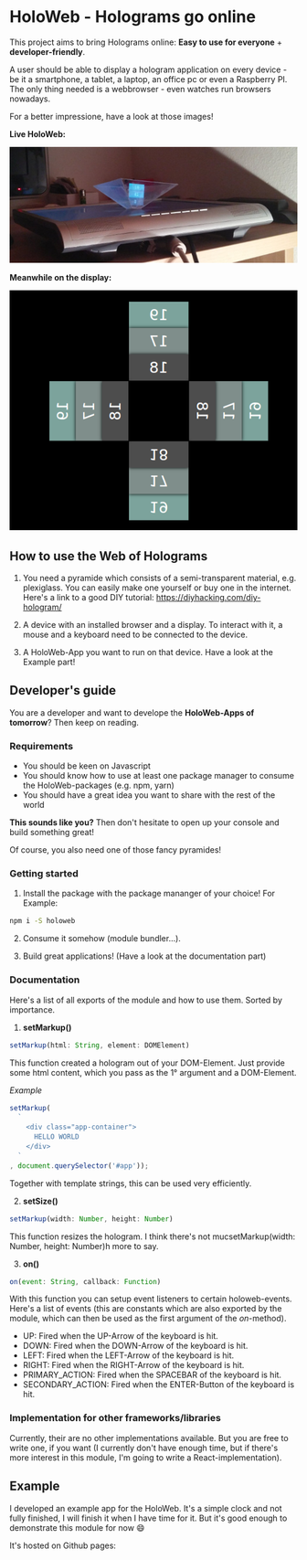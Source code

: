 # HoloWeb - Holograms go online

This project aims to bring Holograms online: __Easy to use for everyone__ + __developer-friendly__.

A user should be able to display a hologram application on every device - be it a smartphone, a tablet, a laptop, an office pc or even a Raspberry PI. The only thing needed is a webbrowser - even watches run browsers nowadays.

For a better impressione, have a look at those images!

__Live HoloWeb:__

![live](doc/live.jpg "HoloWeb live - with a common PC-display and a not too fancy pyramide")


__Meanwhile on the display:__

![hClock](doc/hclock.png "HoloWeb in action - hClock")


## How to use the Web of Holograms
1. You need a pyramide which consists of a semi-transparent material, e.g. plexiglass.
You can easily make one yourself or buy one in the internet. Here's a link to a good DIY tutorial:
https://diyhacking.com/diy-hologram/

2. A device with an installed browser and a display. To interact with it, a mouse and a keyboard need to be connected to the device.

3. A HoloWeb-App you want to run on that device. Have a look at the Example part!

## Developer's guide
You are a developer and want to develope the __HoloWeb-Apps of tomorrow__? Then keep on reading.

### Requirements
- You should be keen on Javascript
- You should know how to use at least one package manager to consume the HoloWeb-packages (e.g. npm, yarn)
- You should have a great idea you want to share with the rest of the world

__This sounds like you?__ Then don't hesitate to open up your console and build something great!

Of course, you also need one of those fancy pyramides!

### Getting started

1. Install the package with the package mananger of your choice!
For Example:
```bash
npm i -S holoweb
```

2. Consume it somehow (module bundler...).

3. Build great applications! (Have a look at the documentation part)

### Documentation

Here's a list of all exports of the module and how to use them. Sorted by importance.

1. __setMarkup()__

  ```javascript
  setMarkup(html: String, element: DOMElement)
  ```

  This function created a hologram out of your DOM-Element. Just provide some html content, which you pass as the 1° argument and a DOM-Element.

  _Example_
  ```javascript
  setMarkup(
    `
      <div class="app-container">
        HELLO WORLD
      </div>
    `
  , document.querySelector('#app'));
  ```

  Together with template strings, this can be used very efficiently.

2. __setSize()__

  ```javascript
  setMarkup(width: Number, height: Number)
  ```

  This function resizes the hologram. I think there's not mucsetMarkup(width: Number, height: Number)h more to say.

3. __on()__

  ```javascript
  on(event: String, callback: Function)
  ```

  With this function you can setup event listeners to certain holoweb-events. Here's a list of events (this are constants which are also exported by the module, which can then be used as the first argument of the _on_-method).

  - UP: Fired when the UP-Arrow of the keyboard is hit.
  - DOWN: Fired when the DOWN-Arrow of the keyboard is hit.
  - LEFT: Fired when the LEFT-Arrow of the keyboard is hit.
  - RIGHT: Fired when the RIGHT-Arrow of the keyboard is hit.
  - PRIMARY_ACTION: Fired when the SPACEBAR of the keyboard is hit.
  - SECONDARY_ACTION: Fired when the ENTER-Button of the keyboard is hit.

### Implementation for other frameworks/libraries
Currently, their are no other implementations available. But you are free to write one, if you want (I currently don't have enough time, but if there's more interest in this module, I'm going to write a React-implementation).

## Example
I developed an example app for the HoloWeb. It's a simple clock and not fully finished, I will finish it when I have time for it. But it's good enough to demonstrate this module for now :smile:

It's hosted on Github pages:
